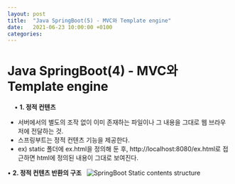 ```yaml
---
layout: post
title:  "Java SpringBoot(5) - MVC와 Template engine"
date:   2021-06-23 10:00:00 +0100
categories:
---
```


# Java SpringBoot(4) - MVC와 Template engine
&nbsp;
&nbsp;
• **1. 정적 컨텐츠**
&nbsp;
- 서버에서의 별도의 조작 없이 이미 존재하는 파일이나 그 내용을 그대로 웹 브라우저에 전달하는 것.
- 스프링부트는 정적 컨텐츠 기능을 제공한다.
- ex) static 폴더에 ex.html을 정의해 둔 후, http://localhost:8080/ex.html로 접근하면 html에 정의된 내용이 그대로 보여진다.

• **2. 정적 컨텐츠 반환의 구조**
&nbsp;
![SpringBoot Static contents structure](../../../../assets/images/static_structure.png)